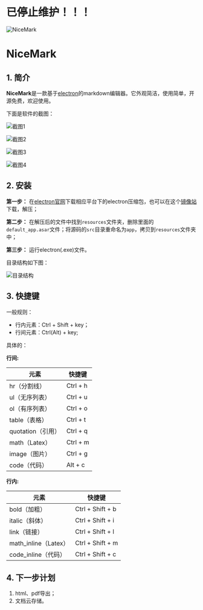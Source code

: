 # 已停止维护！！！

![NiceMark](src/img/icon.png)

# NiceMark

## 1. 简介

**NiceMark**是一款基于[electron](https://github.com/electron/electron)的markdown编辑器。它外观简洁，使用简单，开源免费，欢迎使用。

下面是软件的截图：

![截图1](src/screenshot/NiceMark_001.png)

![截图2](src/screenshot/NiceMark_002.png)

![截图3](src/screenshot/NiceMark_003.png)

![截图4](src/screenshot/NiceMark_004.png)

## 2. 安装

**第一步：** 在[electron官网](http://electron.atom.io/)下载相应平台下的electron压缩包，也可以在这个[镜像站](https://npm.taobao.org/mirrors/electron)下载，解压；

**第二步：** 在解压后的文件中找到`resources`文件夹，删除里面的`default_app.asar`文件；将源码的`src`目录重命名为`app`，拷贝到`resources`文件夹中；

**第三步：** 运行electron(.exe)文件。

目录结构如下图：

![目录结构](src/screenshot/directory_structure.png)

## 3. 快捷键

一般规则：
- 行内元素：Ctrl + Shift + key；
- 行间元素：Ctrl(Alt) + key;

具体的：

**行间:**

|    元素                    |    快捷键    | 
|--------------------- |------------- |
|    hr（分割线）    |    Ctrl + h    | 
|    ul（无序列表）|    Ctrl + u    | 
|    ol（有序列表）|    Ctrl + o    | 
|    table（表格）   |    Ctrl + t    | 
| quotation（引用）|    Ctrl + q | 
| math（Latex）      |    Ctrl + m  | 
| image（图片）   |    Ctrl + g    | 
| code（代码）     |    Alt +  c     | 

**行内:**

|    元素                    |    快捷键    | 
|--------------------- |------------- |
|    bold（加粗）    |    Ctrl + Shift + b    | 
|    italic（斜体）   |    Ctrl + Shift + i    | 
|    link（链接）     |    Ctrl + Shift + l    | 
|math_inline（Latex） |    Ctrl + Shift + m    | 
| code_inline（代码）|    Ctrl + Shift + c  | 


## 4. 下一步计划

1. html、pdf导出；
2. 文档云存储。
